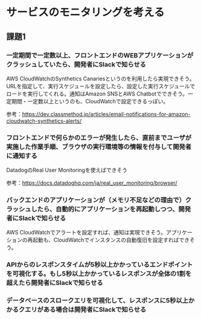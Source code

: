 # サービスのモニタリングを考える

## 課題1

### 一定期間で一定数以上、フロントエンドのWEBアプリケーションがクラッシュしていたら、開発者にSlackで知らせる

AWS CloudWatchのSynthetics Canariesというのを利用したら実現できそう。URLを指定して、実行スケジュールを設定したら、設定した実行スケジュールでロードを実行してくれる。通知はAmazon SNSとAWS Chatbotでできそう。一定期間・一定数以上というのも、CloudWatchで設定できるっぽい。

参考：<https://dev.classmethod.jp/articles/email-notifications-for-amazon-cloudwatch-synthetics-alerts/>

### フロントエンドで何らかのエラーが発生したら、直前までユーザが実施した作業手順、ブラウザの実行環境等の情報を付与して開発者に通知する

DatadogのReal User Monitoringを使えばできそう

参考：<https://docs.datadoghq.com/ja/real_user_monitoring/browser/>

### バックエンドのアプリケーションが（メモリ不足などの理由で）クラッシュしたら、自動的にアプリケーションを再起動しつつ、開発者にSlackで知らせる

AWS CloudWatchでアラートを設定すれば、通知は実現できそう。アプリケーションの再起動も、CloudWatchでインスタンスの自動復旧を設定すればできそう。

### APIからのレスポンスタイムが5秒以上かかっているエンドポイントを可視化する。もし5秒以上かかっているレスポンスが全体の1割を超えたら開発者にSlackで知らせる

### データベースのスロークエリを可視化して、レスポンスに5秒以上かかるクエリがある場合は開発者にSlackで知らせる
